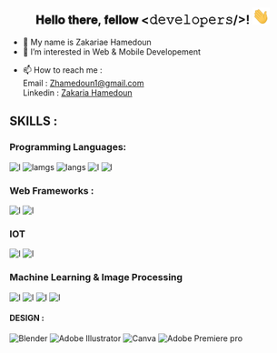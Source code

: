 
<div align="center">
<h2> 𝐇𝐞𝐥𝐥𝐨 𝐭𝐡𝐞𝐫𝐞, 𝐟𝐞𝐥𝐥𝐨𝐰 <𝚍𝚎𝚟𝚎𝚕𝚘𝚙𝚎𝚛𝚜/>! <img src="https://github.com/ABSphreak/ABSphreak/blob/master/gifs/Hi.gif" width="30px"></h2>
</div>

<div align="left" width="50">

- 👋 My name is Zakariae Hamedoun
- 👀 I’m interested in Web & Mobile Developement
<!-- - 💞️ I’m looking to collaborate on a project of an arduino car that can learn from its environment to overcome obstacles using Reinforcement Machine learning algorithms : Q learning algorithm.  -->
- 📫 How to reach me :\
Email    : Zhamedoun1@gmail.com\
Linkedin : [Zakaria Hamedoun](https://www.linkedin.com/in/zakaria-hamedoun/)

 ## SKILLS :
 
### Programming Languages:
![l](https://img.shields.io/badge/Java-yellow?style=for-the-badge&logo=java&logoColor=white)
![lamgs](https://img.shields.io/badge/JavaScript-F7DF1E?style=for-the-badge&logo=javascript&logoColor=black) 
![langs](https://img.shields.io/badge/Python-FFD43B?style=for-the-badge&logo=python&logoColor=darkgreen)
![l]( https://img.shields.io/badge/C-00599C?style=for-the-badge&logo=c&logoColor=white)
![l](https://img.shields.io/badge/C%2B%2B-00599C?style=for-the-badge&logo=c%2B%2B&logoColor=white)

 
 
 ### Web Frameworks :
![l](https://img.shields.io/badge/Django-092E20?style=for-the-badge&logo=django&logoColor=green)
![l](https://img.shields.io/badge/React-092E20?style=for-the-badge&logo=react&logoColor=blue)
 
### IOT
![l](https://img.shields.io/badge/-Arduino-00979D?style=for-the-badge&logo=Arduino&logoColor=white)
![l](https://img.shields.io/badge/-Raspberry-00979D?style=for-the-badge&logo=RaspberryPI&logoColor=white&Color=red)

### Machine Learning & Image Processing
![l](https://img.shields.io/badge/Keras-%23D00000.svg?style=for-the-badge&logo=Keras&logoColor=white)
![l](https://img.shields.io/badge/pandas-%23150458.svg?style=for-the-badge&logo=pandas&logoColor=white)
![l](https://img.shields.io/badge/numpy-%23013243.svg?style=for-the-badge&logo=numpy&logoColor=white)
![l](https://img.shields.io/badge/opencv-%23white.svg?style=for-the-badge&logo=opencv&logoColor=white)
 
 #### DESIGN : 
  <img alt="Blender" src="https://img.shields.io/badge/Blender-%23FF9A00.svg?style=for-the-badge&logo=Blender&logoColor=black&textColor=black"/>
 <img alt="Adobe Illustrator" src="https://img.shields.io/badge/adobeillustrator-%23FF9A00.svg?style=for-the-badge&logo=adobeillustrator&logoColor=white"/>
 <img alt="Canva" src="https://img.shields.io/badge/Canva-%2300C4CC.svg?style=for-the-badge&logo=Canva&logoColor=white"/>
 <img alt="Adobe Premiere pro" src="https://img.shields.io/badge/Adobe-Premiere%20Pro-9999FF?style=for-the-badge&logo=Adobe-Premiere%20Pro&labelColor=2f2f5b&logoWidth=15"/>
 
 
